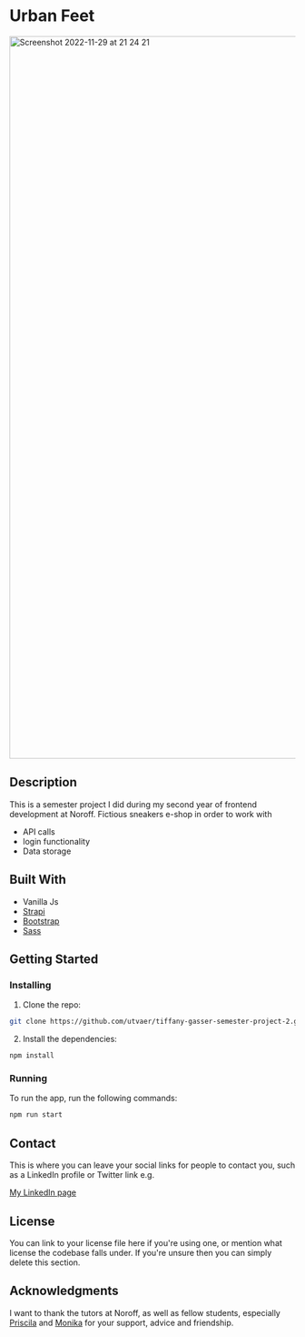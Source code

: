 # Urban Feet

<img width="1270" alt="Screenshot 2022-11-29 at 21 24 21" src="https://user-images.githubusercontent.com/63408115/206701565-a9dba7c1-d6a0-42af-ba95-ac28ad0940af.png">

## Description
This is a semester project I did during my second year of frontend development at Noroff. Fictious sneakers e-shop in order to work with

- API calls 
- login functionality
- Data storage

## Built With

- Vanilla Js
- [Strapi](https://strapi.io/)
- [Bootstrap](https://getbootstrap.com)
- [Sass](https://sass-lang.com/)

## Getting Started

### Installing


1. Clone the repo:

```bash
git clone https://github.com/utvaer/tiffany-gasser-semester-project-2.git
```

2. Install the dependencies:

```
npm install
```

### Running

To run the app, run the following commands:

```bash
npm run start
```

## Contact

This is where you can leave your social links for people to contact you, such as a LinkedIn profile or Twitter link e.g.

[My LinkedIn page](https://www.linkedin.com/in/tiffany-utv%C3%A6r-gasser-023336115/)

## License

You can link to your license file here if you're using one, or mention what license the codebase falls under. If you're unsure then you can simply delete this section.

## Acknowledgments

I want to thank the tutors at Noroff, as well as fellow students, especially [Priscila](https://github.com/pkderlam87) and [Monika](https://github.com/lunadragon06) for your support, advice and friendship.
